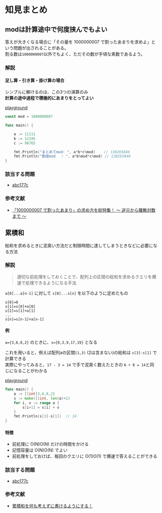 # 知見まとめ

<!-- TODO: 目次を挿入する-->

## modは計算途中で何度挟んでもよい

答えが大きくなる場合に「その量を 1000000007 で割ったあまりを求めよ」という問題が出されることがある。  
割る数は`1000000007`以外でもよく、ただその数が手頃な素数であるよう。  

### 解説

#### 足し算・引き算・掛け算の場合

シンプルに解けるのは、この3つの演算のみ  
**計算の途中過程で積極的にあまりをとってよい**

[playground](https://play.golang.org/p/TMqY4ZR9yMe)

```go
const mod = 1000000007

func main() {

    a := 11111
    b := 12345
    c := 98765

    fmt.Println("まとめてmod: ", a*b*c%mod)    // 130265846
    fmt.Println("都度mod　 : ", a*b%mod*c%mod) // 130265846
}
```

### 該当する問題

- [abc177c](https://atcoder.jp/contests/abc177/tasks/abc177_c)

### 参考文献

- [「1000000007 で割ったあまり」の求め方を総特集！ 〜 逆元から離散対数まで 〜](https://qiita.com/drken/items/3b4fdf0a78e7a138cd9a)

## 累積和

総和を求めるときに泥臭い方法だと制限時間に達してしまうときなどに必要になる方法  

### 解説

> 適切な前処理をしておくことで、配列上の区間の総和を求めるクエリを爆速で処理できるようになる手法

`a[0]...a[n-1]` に対して `s[0]...s[n]` を以下のように定めたもの

```shell
s[0]=0
s[1]=s[0]+a[0]
s[2]=s[1]+a[1]
...
s[n]=s[n-1]+a[n-1]
```

#### 例

`a={3,6,8,2}` のときに、`s={0,3,9,17,19}` となる  

これを用いると、例えば配列aの区間`[1,3)` (2は含まない)の総和は `s[3]-s[1]` で計算できる  
実際にやってみると、`17 - 3 = 14` で手で泥臭く数えたときの `6 + 8 = 14`と同じになることがわかる

[playground](https://play.golang.org/p/H7SyNkvRbae)

```go
func main() {
    a := []int{3,6,8,2}
    s := make([]int, len(a)+1)
    for i, v := range a {
        s[i+1] = s[i] + v
    }
    fmt.Println(s[3]-s[1])  // 14
}
```

#### 特徴

- 前処理に O(N)O(N) だけの時間をかける
- 記憶容量は O(N)O(N) でよい
- 前処理をしておけば、毎回のクエリに O(1)O(1) で爆速で答えることができる


### 該当する問題

- [abc177c](https://atcoder.jp/contests/abc177/tasks/abc177_c)

### 参考文献

- [累積和を何も考えずに書けるようにする！](https://qiita.com/drken/items/56a6b68edef8fc605821)